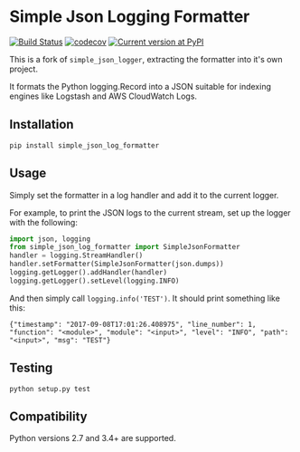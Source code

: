 # Simple Json Logging Formatter
[![Build Status](https://travis-ci.org/flaviocpontes/simple_json_log_formatter.svg?branch=master)](https://travis-ci.org/flaviocpontes/simple_json_log_formatter)
[![codecov](https://codecov.io/gh/flaviocpontes/simple_json_log_formatter/branch/master/graph/badge.svg)](https://codecov.io/gh/flaviocpontes/simple_json_log_formatter)
[![Current version at PyPI](https://img.shields.io/pypi/v/simple_json_log_formatter.svg)](https://pypi.python.org/pypi/simple_json_log_formatter)

This is a fork of `simple_json_logger`,  extracting the formatter into it's own project.

It formats the Python logging.Record into a JSON suitable for indexing engines like Logstash and AWS CloudWatch Logs.


## Installation

`pip install simple_json_log_formatter`

## Usage

Simply set the formatter in a log handler and add it to the current logger.

For example, to print the JSON logs to the current stream, set up the logger with the following:

```python
import json, logging
from simple_json_log_formatter import SimpleJsonFormatter
handler = logging.StreamHandler()
handler.setFormatter(SimpleJsonFormatter(json.dumps))
logging.getLogger().addHandler(handler)
logging.getLogger().setLevel(logging.INFO)
```

And then simply call `logging.info('TEST')`. It should print something like this:

`{"timestamp": "2017-09-08T17:01:26.408975", "line_number": 1, "function": "<module>", "module": "<input>", "level": "INFO", "path": "<input>", "msg": "TEST"}
`

## Testing

`python setup.py test`

## Compatibility

Python versions 2.7 and 3.4+ are supported.